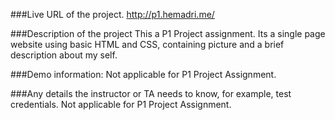 ###Live URL of the project.
http://p1.hemadri.me/

###Description of the project
This a P1 Project assignment. Its a single page website using basic HTML and CSS, containing picture and a brief description about my self.

###Demo information:
Not applicable for P1 Project Assignment.

###Any details the instructor or TA needs to know, for example, test credentials.
Not applicable for P1 Project Assignment.